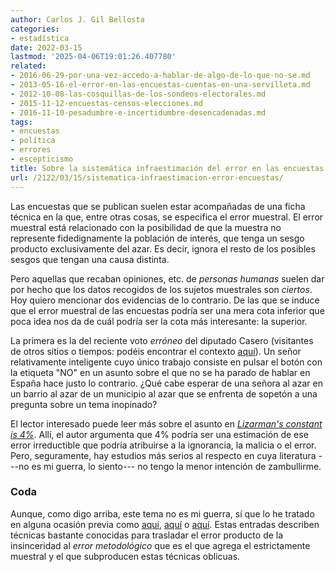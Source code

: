 ```yaml
---
author: Carlos J. Gil Bellosta
categories:
- estadística
date: 2022-03-15
lastmod: '2025-04-06T19:01:26.407780'
related:
- 2016-06-29-por-una-vez-accedo-a-hablar-de-algo-de-lo-que-no-se.md
- 2013-05-16-el-error-en-las-encuestas-cuentas-en-una-servilleta.md
- 2012-10-08-las-cosquillas-de-los-sondeos-electorales.md
- 2015-11-12-encuestas-censos-elecciones.md
- 2016-11-10-pesadumbre-e-incertidumbre-desencadenadas.md
tags:
- encuestas
- política
- errores
- escepticismo
title: Sobre la sistemática infraestimación del error en las encuestas
url: /2122/03/15/sistematica-infraestimacion-error-encuestas/
---
```


Las encuestas que se publican suelen estar acompañadas de una ficha técnica en la que, entre otras cosas, se especifica el error muestral. El error muestral está relacionado con la posibilidad de que la muestra no represente fidedignamente la población de interés, que tenga un sesgo producto exclusivamente del azar. Es decir, ignora el resto de los posibles sesgos que tengan una causa distinta.

Pero aquellas que recaban opiniones, etc. de _personas humanas_ suelen dar por hecho que los datos recogidos de los sujetos muestrales son _ciertos_. Hoy quiero mencionar dos evidencias de lo contrario. De las que se induce que el error muestral de las encuestas podría ser una mera cota inferior que poca idea nos da de cuál podría ser la cota más interesante: la superior.

La primera es la del reciente voto _erróneo_ del diputado Casero (visitantes de otros sitios o tiempos: podéis encontrar el contexto [aquí](https://www.elmundo.es/cronica/2022/02/05/61fd8784fc6c83cf708b45c8.html)). Un señor relativamente inteligente cuyo único trabajo consiste en pulsar el botón con la etiqueta "NO" en un asunto sobre el que no se ha parado de hablar en España hace justo lo contrario. ¿Qué cabe esperar de una señora al azar en un barrio al azar de un municipio al azar que se enfrenta de sopetón a una pregunta sobre un tema inopinado?

El lector interesado puede leer más sobre el asunto en [_Lizarman's constant is 4%_](https://slatestarcodex.com/2013/04/12/noisy-poll-results-and-reptilian-muslim-climatologists-from-mars/).
Allí, el autor argumenta que 4% podría ser una estimación de ese error irreductible que podría atribuirse a la ignorancia, la malicia o el error. Pero, seguramente, hay estudios más serios al respecto en cuya literatura ---no es mi guerra, lo siento--- no tengo la menor intención de zambullirme.

### Coda

Aunque, como digo arriba, este tema no es mi guerra, sí que lo he tratado en alguna ocasión previa como [aquí](/2016/01/21/a-cuantos-zombis-conoces/), [aquí](/2016/01/22/analisis-estadistico-de-respuestas-ocultas-en-encuestas/) o [aquí](/2016/06/30/gestion-de-la-mendacidad-encuestoelectoral/). Estas entradas describen técnicas bastante conocidas para trasladar el error producto de la insinceridad al _error metodológico_ que es el que agrega el estrictamente muestral y el que subproducen estas técnicas oblicuas.